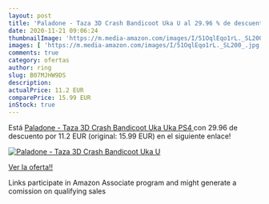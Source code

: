 ```yaml
---
layout: post
title: 'Paladone - Taza 3D Crash Bandicoot Uka U al 29.96 % de descuento'
date: 2020-11-21 09:06:24
thumbnailImage: 'https://m.media-amazon.com/images/I/51OqlEqo1rL._SL200_.jpg'
images: [ 'https://m.media-amazon.com/images/I/51OqlEqo1rL._SL200_.jpg' ]
comments: true
category: ofertas
author: ring
slug: B07MJHW9DS
description:
actualPrice: 11.2 EUR
comparePrice: 15.99 EUR
inStock: true
---
```


Está [Paladone - Taza 3D Crash Bandicoot Uka Uka  PS4 ](https://www.amazon.es/dp/B07MJHW9DS/?tag=tolees-21) con 29.96 de descuento por 11.2 EUR (original: 15.99 EUR) en el siguiente enlace!

[![Paladone - Taza 3D Crash Bandicoot Uka U](https://m.media-amazon.com/images/I/51OqlEqo1rL._SL200_.jpg)](https://www.amazon.es/dp/B07MJHW9DS/?tag=tolees-21)

[Ver la oferta!!](https://www.amazon.es/dp/B07MJHW9DS/?tag=tolees-21)

Links participate in Amazon Associate program and might generate a comission on qualifying sales


